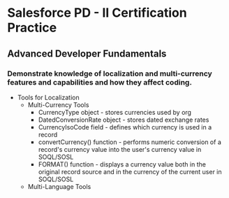 # Salesforce PD - II Certification Practice

## Advanced Developer Fundamentals

### Demonstrate knowledge of localization and multi-currency features and capabilities and how they affect coding.
- Tools for Localization
  * Multi-Currency Tools
     * CurrencyType object - stores currencies used by org
     * DatedConversionRate object - stores dated exchange rates
     * CurrencyIsoCode field - defines which currency is used in a record
     * convertCurrency() function - performs numeric conversion of a record's currency value into the user's currency value in SOQL/SOSL
     * FORMAT() function - displays a currency value both in the original record source and in the currency of the current user in SOQL/SOSL
  * Multi-Language Tools 
